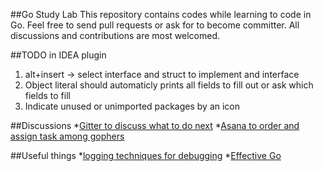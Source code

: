 ##Go Study Lab
This repository contains codes while learning to code in Go. Feel free to send pull requests or 
ask for to become committer. All discussions and contributions are most welcomed.


##TODO in IDEA plugin
1. alt+insert -> select interface and struct to implement and interface
2. Object literal should automaticly prints all fields to fill out or ask which fields to fill
3. Indicate unused or unimported packages by an icon

##Discussions
*[Gitter to discuss what to do next](https://gitter.im/gostudylab/Lobby#)
*[Asana to order and assign task among gophers](https://app.asana.com/0/166591653546069/list)

##Useful things
*[logging techniques for debugging](http://changelog.ca/log/2015/03/09/golang)
*[Effective Go](https://golang.org/doc/effective_go.html) 
